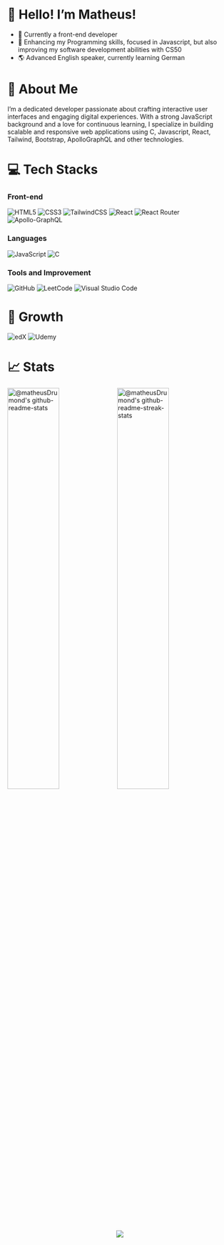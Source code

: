 # 👋 Hello! I’m Matheus!

- 🔭 Currently a front-end developer
- 🌱 Enhancing my Programming skills, focused in Javascript, but also improving my software development abilities with CS50
- 🌎 Advanced English speaker, currently learning German

# 🚀 About Me
I’m a dedicated  developer passionate about crafting interactive user interfaces and engaging digital experiences. With a strong JavaScript background and a love for continuous learning, I specialize in building scalable and responsive web applications using C, Javascript, React, Tailwind, Bootstrap, ApolloGraphQL and other technologies.

# 💻 Tech Stacks

### Front-end
![HTML5](https://img.shields.io/badge/html5-%23E34F26.svg?style=for-the-badge&logo=html5&logoColor=white)
![CSS3](https://img.shields.io/badge/css3-%231572B6.svg?style=for-the-badge&logo=css3&logoColor=white)
![TailwindCSS](https://img.shields.io/badge/tailwindcss-%2338B2AC.svg?style=for-the-badge&logo=tailwind-css&logoColor=white)
![React](https://img.shields.io/badge/react-%2320232a.svg?style=for-the-badge&logo=react&logoColor=%2361DAFB)
![React Router](https://img.shields.io/badge/React_Router-CA4245?style=for-the-badge&logo=react-router&logoColor=white)
![Apollo-GraphQL](https://img.shields.io/badge/-ApolloGraphQL-311C87?style=for-the-badge&logo=apollo-graphql)

### Languages
![JavaScript](https://img.shields.io/badge/javascript-%23323330.svg?style=for-the-badge&logo=javascript&logoColor=%23F7DF1E)
![C](https://img.shields.io/badge/c-%2300599C.svg?style=for-the-badge&logo=c&logoColor=white)

### Tools and Improvement
![GitHub](https://img.shields.io/badge/github-%23121011.svg?style=for-the-badge&logo=github&logoColor=white)
![LeetCode](https://img.shields.io/badge/LeetCode-000000?style=for-the-badge&logo=LeetCode&logoColor=#d16c06)
![Visual Studio Code](https://img.shields.io/badge/Visual%20Studio%20Code-0078d7.svg?style=for-the-badge&logo=visual-studio-code&logoColor=white)

# 📖 Growth
![edX](https://img.shields.io/badge/edX-%2302262B.svg?style=for-the-badge&logo=edX&logoColor=white)
![Udemy](https://img.shields.io/badge/Udemy-A435F0?style=for-the-badge&logo=Udemy&logoColor=white)

# 📈 Stats

<p align="center">

<a href="https://github.com/matheusDrumond?tab=repositories"><img src="https://github-readme-stats-one-bice.vercel.app/api?username=matheusDrumond&theme=tokyonight&show_icons=true&count_private=true&hide_border=true&role=OWNER,ORGANIZATION_MEMBER,COLLABORATOR"  width="48%" alt="@matheusDrumond's github-readme-stats"/></a>
<a href="https://github.com/Ash3550879?tab=stars"><img src="https://github-readme-streak-stats.herokuapp.com?user=matheusDrumond&theme=tokyonight&hide_border=true&date_format=M%20j%5B%2C%20Y%5D"  width="48%" alt="@matheusDrumond's github-readme-streak-stats"/></a>

</p>

<p align="center">
  <img src="https://capsule-render.vercel.app/api?type=waving&color=gradient&height=65&section=footer"/>
</p>
